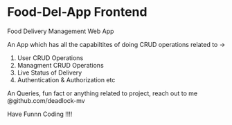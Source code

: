 # Food-Del-App Frontend
Food Delivery Management Web App

An App which has all the capabiltites of doing CRUD operations related to ->
  1. User CRUD Operations
  2. Managment CRUD Operations
  3. Live Status of Delivery
  4. Authentication & Authorization etc

An Queries, fun fact or anything related to project, reach out to me @github.com/deadlock-mv

Have Funnn Coding !!!!
